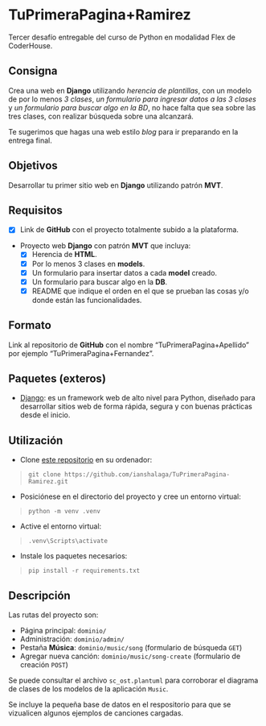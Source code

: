 # TuPrimeraPagina+Ramirez

Tercer desafío entregable del curso de Python en modalidad Flex de CoderHouse.

## Consigna

Crea una web en **Django** utilizando _herencia de plantillas_, con un modelo de por lo menos _3 clases_, _un formulario para ingresar datos a las 3 clases_ y _un formulario para buscar algo en la BD_, no hace falta que sea sobre las tres clases, con realizar búsqueda sobre una alcanzará.

Te sugerimos que hagas una web estilo _blog_ para ir preparando en la entrega final.

## Objetivos

Desarrollar tu primer sitio web en **Django** utilizando patrón **MVT**.

## Requisitos

- [x] Link de **GitHub** con el proyecto totalmente subido a la plataforma.
- Proyecto web **Django** con patrón **MVT** que incluya:
  - [x] Herencia de **HTML**.
  - [x] Por lo menos 3 clases en **models**.
  - [x] Un formulario para insertar datos a cada **model** creado.
  - [x] Un formulario para buscar algo en la **DB**.
  - [x] README que indique el orden en el que se prueban las cosas y/o donde están las funcionalidades.

## Formato

Link al repositorio de **GitHub** con el nombre “TuPrimeraPagina+Apellido” por ejemplo “TuPrimeraPagina+Fernandez”.

<!-- ## Módulos (internos) -->

## Paquetes (exteros)

- [Django](https://www.djangoproject.com/): es un framework web de alto nivel para Python, diseñado para desarrollar sitios web de forma rápida, segura y con buenas prácticas desde el inicio.

## Utilización

- Clone [este repositorio](https://github.com/ianshalaga/TuPrimeraPagina-Ramirez.git) en su ordenador:

> `git clone https://github.com/ianshalaga/TuPrimeraPagina-Ramirez.git`

- Posiciónese en el directorio del proyecto y cree un entorno virtual:

> `python -m venv .venv`

- Active el entorno virtual:

> `.venv\Scripts\activate`

- Instale los paquetes necesarios:

> `pip install -r requirements.txt`

## Descripción

Las rutas del proyecto son:

- Página principal: `dominio/`
- Administración: `dominio/admin/`
- Pestaña **Música**: `dominio/music/song` (formulario de búsqueda `GET`)
- Agregar nueva canción: `dominio/music/song-create` (formulario de creación `POST`)

Se puede consultar el archivo `sc_ost.plantuml` para corroborar el diagrama de clases de los modelos de la aplicación `Music`.

Se incluye la pequeña base de datos en el respositorio para que se vizualicen algunos ejemplos de canciones cargadas.
